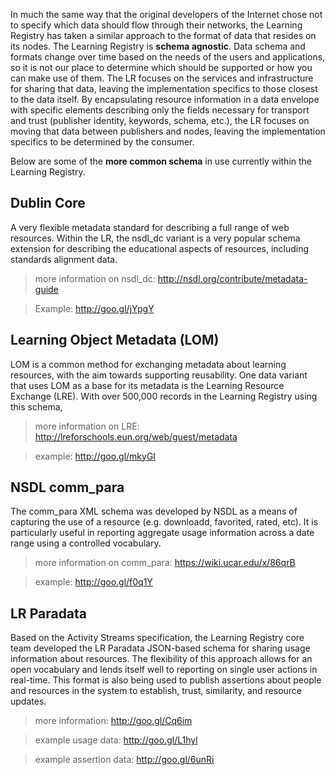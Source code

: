In much the same way that the original developers of the Internet chose not to specify which data should flow through their networks, the Learning Registry has taken a similar approach to the format of data that resides on its nodes. The Learning Registry is **schema agnostic**. Data schema and formats change over time based on the needs of the users and applications, so it is not our place to determine which should be supported or how you can make use of them. The LR focuses on the services and infrastructure for sharing that data, leaving the implementation specifics to those closest to the data itself. By encapsulating resource information in a data envelope with specific elements describing only the fields necessary for transport and trust (publisher identity, keywords, schema, etc.), the LR focuses on moving that data between publishers and nodes, leaving the implementation specifics to be determined by the consumer.

Below are some of the **more common schema** in use currently within the Learning Registry.

## Dublin Core

A very flexible metadata standard for describing a full range of web resources. Within the LR, the nsdl_dc variant is a very popular schema extension for describing the educational aspects of resources, including standards alignment data.

> more information on nsdl_dc: http://nsdl.org/contribute/metadata-guide

> Example: http://goo.gl/jYpgY

## Learning Object Metadata (LOM)

LOM is a common method for exchanging metadata about learning resources, with the aim towards supporting reusability. One data variant that uses LOM as a base for its metadata is the Learning Resource Exchange (LRE). With over 500,000 records in the Learning Registry using this schema,

> more information on LRE: http://lreforschools.eun.org/web/guest/metadata

> example: http://goo.gl/mkyGI


## NSDL comm_para

The comm_para XML schema was developed by NSDL as a means of capturing the use of a resource (e.g. downloadd, favorited, rated, etc). It is particularly useful in reporting aggregate usage information across a date range using a controlled vocabulary.

> more information on comm_para: https://wiki.ucar.edu/x/86qrB

> example: http://goo.gl/f0q1Y

## LR Paradata

Based on the Activity Streams specification, the Learning Registry core team developed the LR Paradata JSON-based schema for sharing usage information about resources. The flexibility of this approach allows for an open vocabulary and lends itself well to reporting on single user actions in real-time. This format is also being used to publish assertions about people and resources in the system to establish, trust, similarity, and resource updates.

> more information: http://goo.gl/Cq6im

> example usage data: http://goo.gl/L1hyl

> example assertion data: http://goo.gl/6unRi


